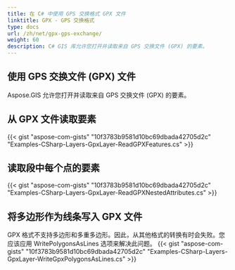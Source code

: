 ```yaml
---
title: 在 C# 中使用 GPS 交换格式 GPX 文件
linktitle: GPX - GPS 交换格式
type: docs
url: /zh/net/gpx-gps-exchange/
weight: 60
description: C# GIS 库允许您打开并读取来自 GPS 交换文件 (GPX) 的要素。
---
```


## **使用 GPS 交换文件 (GPX) 文件**
Aspose.GIS 允许您打开并读取来自 GPS 交换文件 (GPX) 的要素。
## **从 GPX 文件读取要素**
{{< gist "aspose-com-gists" "10f3783b9581d10bc69dbada42705d2c" "Examples-CSharp-Layers-GpxLayer-ReadGPXFeatures.cs" >}}
## **读取段中每个点的要素**
{{< gist "aspose-com-gists" "10f3783b9581d10bc69dbada42705d2c" "Examples-CSharp-Layers-GpxLayer-ReadGPXNestedAttributes.cs" >}}
## **将多边形作为线条写入 GPX 文件**
GPX 格式不支持多边形和多重多边形。因此，从其他格式的转换有时会失败。您应该应用 WritePolygonsAsLines 选项来解决此问题。
{{< gist "aspose-com-gists" "10f3783b9581d10bc69dbada42705d2c" "Examples-CSharp-Layers-GpxLayer-WriteGpxPolygonsAsLines.cs" >}}
